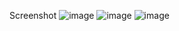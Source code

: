 Screenshot
![image](https://github.com/user-attachments/assets/a15c4d18-b9ad-4b38-b9c3-366956ba1809)
![image](https://github.com/user-attachments/assets/ca312633-deb3-493c-9b42-73105c2ee705)
![image](https://github.com/user-attachments/assets/ff59a53c-9349-479e-9ca7-c12c059737a5)



